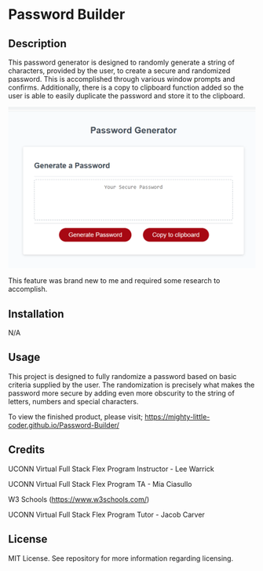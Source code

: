 # Password Builder


## Description

This password generator is designed to randomly generate a string of characters, provided by the user, to create a secure and randomized password. This is accomplished through various window prompts and confirms. Additionally, there is a copy to clipboard function added so the user is able to easily duplicate the password and store it to the clipboard.

![Application in Action](./assets/images/passgen.png)

This feature was brand new to me and required some research to accomplish.


## Installation

N/A


## Usage

This project is designed to fully randomize a password based on basic criteria supplied by the user. The randomization is precisely what makes the password more secure by adding even more obscurity to the string of letters, numbers and special characters.

To view the finished product, please visit; https://mighty-little-coder.github.io/Password-Builder/ 


## Credits

UCONN Virtual Full Stack Flex Program Instructor - Lee Warrick

UCONN Virtual Full Stack Flex Program TA - Mia Ciasullo

W3 Schools (https://www.w3schools.com/)

UCONN Virtual Full Stack Flex Program Tutor - Jacob Carver


## License

MIT License. See repository for more information regarding licensing.